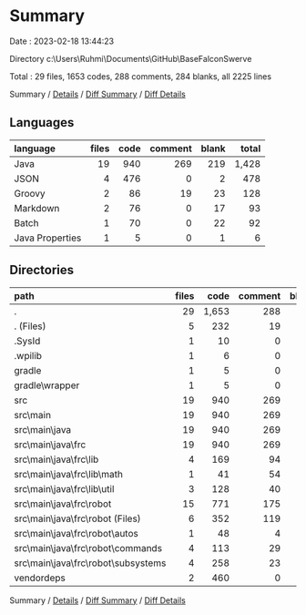 # Summary

Date : 2023-02-18 13:44:23

Directory c:\\Users\\Ruhmi\\Documents\\GitHub\\BaseFalconSwerve

Total : 29 files,  1653 codes, 288 comments, 284 blanks, all 2225 lines

Summary / [Details](details.md) / [Diff Summary](diff.md) / [Diff Details](diff-details.md)

## Languages
| language | files | code | comment | blank | total |
| :--- | ---: | ---: | ---: | ---: | ---: |
| Java | 19 | 940 | 269 | 219 | 1,428 |
| JSON | 4 | 476 | 0 | 2 | 478 |
| Groovy | 2 | 86 | 19 | 23 | 128 |
| Markdown | 2 | 76 | 0 | 17 | 93 |
| Batch | 1 | 70 | 0 | 22 | 92 |
| Java Properties | 1 | 5 | 0 | 1 | 6 |

## Directories
| path | files | code | comment | blank | total |
| :--- | ---: | ---: | ---: | ---: | ---: |
| . | 29 | 1,653 | 288 | 284 | 2,225 |
| . (Files) | 5 | 232 | 19 | 62 | 313 |
| .SysId | 1 | 10 | 0 | 1 | 11 |
| .wpilib | 1 | 6 | 0 | 0 | 6 |
| gradle | 1 | 5 | 0 | 1 | 6 |
| gradle\\wrapper | 1 | 5 | 0 | 1 | 6 |
| src | 19 | 940 | 269 | 219 | 1,428 |
| src\\main | 19 | 940 | 269 | 219 | 1,428 |
| src\\main\\java | 19 | 940 | 269 | 219 | 1,428 |
| src\\main\\java\\frc | 19 | 940 | 269 | 219 | 1,428 |
| src\\main\\java\\frc\\lib | 4 | 169 | 94 | 40 | 303 |
| src\\main\\java\\frc\\lib\\math | 1 | 41 | 54 | 11 | 106 |
| src\\main\\java\\frc\\lib\\util | 3 | 128 | 40 | 29 | 197 |
| src\\main\\java\\frc\\robot | 15 | 771 | 175 | 179 | 1,125 |
| src\\main\\java\\frc\\robot (Files) | 6 | 352 | 119 | 88 | 559 |
| src\\main\\java\\frc\\robot\\autos | 1 | 48 | 4 | 9 | 61 |
| src\\main\\java\\frc\\robot\\commands | 4 | 113 | 29 | 36 | 178 |
| src\\main\\java\\frc\\robot\\subsystems | 4 | 258 | 23 | 46 | 327 |
| vendordeps | 2 | 460 | 0 | 1 | 461 |

Summary / [Details](details.md) / [Diff Summary](diff.md) / [Diff Details](diff-details.md)